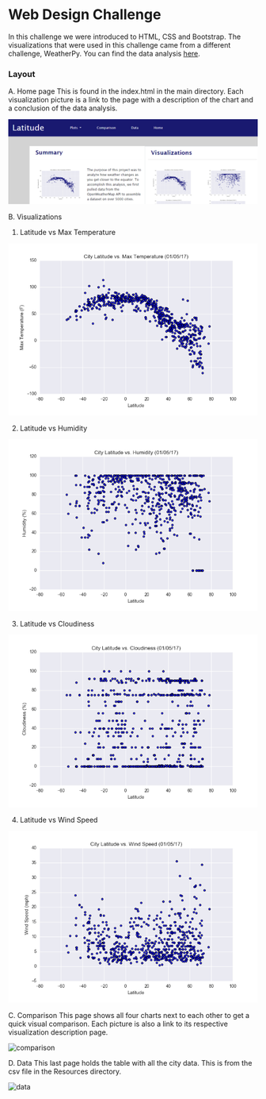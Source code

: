 # Web Design Challenge

In this challenge we were introduced to HTML, CSS and Bootstrap. The visualizations that were used in this challenge came from a different challenge, WeatherPy. You can find the data analysis [here](https://github.com/Corters22/python-api-challenge).

### Layout

A. Home page
    This is found in the index.html in the main directory. Each visualization picture is a link to the page with a description of the chart and a conclusion of the data analysis.
    
   ![homepage](Visualizations/homepage_screenshot.PNG)

B. Visualizations

   1. Latitude vs Max Temperature 
     
   ![temp](Visualizations/Fig1.png)
    
   2. Latitude vs Humidity 
     
   ![humidity](Visualizations/Fig2.png)
    
   3. Latitude vs Cloudiness 
    
   ![clouds](Visualizations/Fig3.png)
    
   4. Latitude vs Wind Speed 
    
   ![wind](Visualizations/Fig4.png)

C. Comparison
    This page shows all four charts next to each other to get a quick visual comparison. Each picture is also a link to its respective visualization description page.
    
   ![comparison](comparision_screenshot.PNG)
    
D. Data
    This last page holds the table with all the city data. This is from the csv file in the Resources directory. 
    
   ![data](data_screenshot.PNG)

